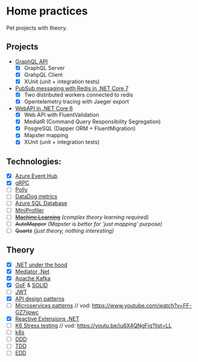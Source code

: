 # Home practices
Pet projects with theory.

## Projects
- [GraphQL API](https://github.com/valentaiga/GraphQL-trial)
  - [x] GraphQL Server
  - [x] GrahpQL Client
  - [x] XUnit (unit + integration tests)
- [PubSub messaging with Redis in .NET Core 7](https://github.com/valentaiga/redis-pubsub-trial)
  - [x] Two distributed workers connected to redis
  - [x] Opentelemetry tracing with Jaeger export
- [WebAPI in .NET Core 6](https://github.com/valentaiga/book-market)
  - [x] Web API with FluentValidation
  - [x] MediatR (Command Query Responsibility Segregation)
  - [x] PosgreSQL (Dapper ORM + FluentMigration)
  - [x] Mapster mapping
  - [x] XUnit (unit + integration tests)

## Technologies:
- [x] [Azure Event Hub](src/Practices.AzureEventHub)
- [x] [gRPC](src/Practices.gRPC)
- [ ] [Polly]()
- [ ] [DataDog metrics]()
- [ ] [Azure SQL Database]()
- [ ] [MiniProfiler]()
- [ ] [~~Machine Learning~~](src/Practices.ML.Net) _(complex theory learning required)_
- [ ] ~~AutoMapper~~ _(Mapster is better for 'just mapping' purpose)_
- [ ] ~~Quartz~~ _(just theory, nothing interesting)_
 
## Theory
- [x] [.NET under the hood](docs/dotnet.md)
- [x] [Mediator .Net](docs/mediator.md)
- [x] [Apache Kafka](docs/apache_kafka.md)
- [x] [GoF](docs/patterns.md) & [SOLID](docs/patterns.md#solid)
- [ ] [JWT]()
- [x] [API design patterns](docs/api_patterns.md)
- [ ] [Microservices patterns]() // vod: https://www.youtube.com/watch?v=FF-GZ7iipwc
- [x] [Reactive Extensions .NET](docs/rx.md)
- [ ] [K6 Stress testing]() // vod: https://youtu.be/iu6X4QNgFig?list=LL
- [ ] [k8s]()
- [ ] [DDD](docs/ddd.md)
- [ ] [TDD]()
- [ ] [EDD]()